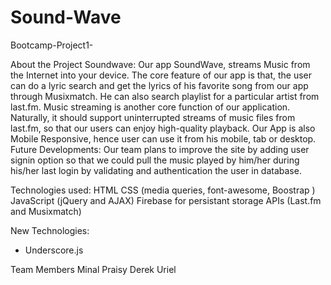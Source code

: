# Sound-Wave
Bootcamp-Project1-

About the Project Soundwave:
Our app SoundWave, streams Music from the Internet into your device.
The core feature of our app is that, the user can do a lyric search and get the lyrics of his favorite song from our app through Musixmatch. He can also search playlist for a particular artist from last.fm.
Music streaming is another core function of our application. Naturally, it should support uninterrupted streams of music files from last.fm, so that our users can enjoy high-quality playback.
Our App is also Mobile Responsive, hence user can use it from his mobile, tab or desktop.
Future Developments: Our team plans to improve the site by adding user signin option so that we could pull the music played by him/her during his/her last login by validating and authentication the user in database.

Technologies used:
HTML
CSS (media queries, font-awesome, Boostrap )
JavaScript (jQuery and AJAX)
Firebase for persistant storage
APIs (Last.fm and Musixmatch)

New Technologies:
* Underscore.js

Team Members
Minal 
Praisy
Derek
Uriel

